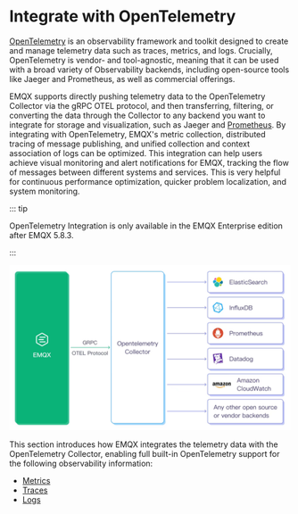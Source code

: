 # Integrate with OpenTelemetry

[OpenTelemetry](https://opentelemetry.io/docs/what-is-opentelemetry/) is an observability framework and toolkit designed to create and manage telemetry data such as traces, metrics, and logs. Crucially, OpenTelemetry is vendor- and tool-agnostic, meaning that it can be used with a broad variety of Observability backends, including open-source tools like Jaeger and Prometheus, as well as commercial offerings.

EMQX supports directly pushing telemetry data to the OpenTelemetry Collector via the gRPC OTEL protocol, and then transferring, filtering, or converting the data through the Collector to any backend you want to integrate for storage and visualization, such as Jaeger and [Prometheus](../../observability/prometheus.md). By integrating with OpenTelemetry, EMQX's metric collection, distributed tracing of message publishing, and unified collection and context association of logs can be optimized. This integration can help users achieve visual monitoring and alert notifications for EMQX, tracking the flow of messages between different systems and services. This is very helpful for continuous performance optimization, quicker problem localization, and system monitoring.

::: tip

OpenTelemetry Integration is only available in the EMQX Enterprise edition after EMQX 5.8.3.

:::

<img src="./assets/emqx-opentelemetry.jpg" alt="emqx-opentelemetry" style="zoom:67%;" />

This section introduces how EMQX integrates the telemetry data with the OpenTelemetry Collector, enabling full built-in OpenTelemetry support for the following observability information:

- [Metrics](./metrics.md)
- [Traces](./traces.md)
- [Logs](./logs.md)
